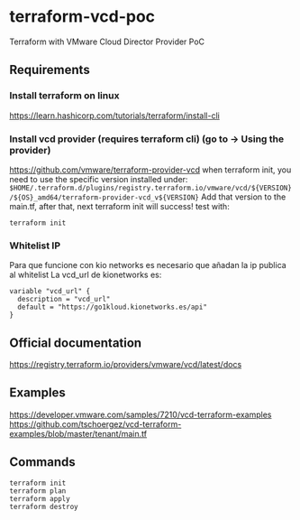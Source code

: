 # terraform-vcd-poc
Terraform with VMware Cloud Director Provider PoC

## Requirements
### Install terraform on linux
https://learn.hashicorp.com/tutorials/terraform/install-cli
### Install vcd provider (requires terraform cli) (go to -> Using the provider)
https://github.com/vmware/terraform-provider-vcd
when terraform init, you need to use the specific version installed under:
`$HOME/.terraform.d/plugins/registry.terraform.io/vmware/vcd/${VERSION}/${OS}_amd64/terraform-provider-vcd_v${VERSION}`
Add that version to the main.tf, after that, next terraform init will success!
test with:
```
terraform init
```
### Whitelist IP
Para que funcione con kio networks es necesario que añadan la ip publica al whitelist
La vcd_url de kionetworks es:
```
variable "vcd_url" {
  description = "vcd_url"
  default = "https://go1kloud.kionetworks.es/api"
}
```
## Official documentation
https://registry.terraform.io/providers/vmware/vcd/latest/docs

## Examples
https://developer.vmware.com/samples/7210/vcd-terraform-examples
https://github.com/tschoergez/vcd-terraform-examples/blob/master/tenant/main.tf

## Commands
```
terraform init
terraform plan
terraform apply
terraform destroy
```
